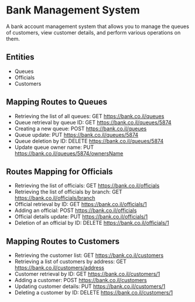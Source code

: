 # Bank Management System

A bank account management system that allows you to manage the queues of customers, view customer details, and perform various operations on them.

## Entities
- Queues
- Officials
- Customers

## Mapping Routes to Queues
- Retrieving the list of all queues: GET https://bank.co.il/queues
- Queue retrieval by queue ID: GET https://bank.co.il/queues/5874
- Creating a new queue: POST https://bank.co.il/queues
- Queue update: PUT https://bank.co.il/queues/5874
- Queue deletion by ID: DELETE https://bank.co.il/queues/5874
- Update queue owner name: PUT https://bank.co.il/queues/5874/ownersName

## Routes Mapping for Officials
- Retrieving the list of officials: GET https://bank.co.il/officials
- Retrieving the list of officials by branch: GET https://bank.co.il/officials/branch
- Official retrieval by ID: GET https://bank.co.il/officials/1
- Adding an official: POST https://bank.co.il/officials
- Official details update: PUT https://bank.co.il/officials/1
- Deletion of an official by ID: DELETE https://bank.co.il/officials/1

## Mapping Routes to Customers
- Retrieving the customer list: GET https://bank.co.il/customers
- Retrieving a list of customers by address: GET https://bank.co.il/customers/address
- Customer retrieval by ID: GET https://bank.co.il/customers/1
- Adding a customer: POST https://bank.co.il/customers
- Updating customer details: PUT https://bank.co.il/customers/1
- Deleting a customer by ID: DELETE https://bank.co.il/customers/1
